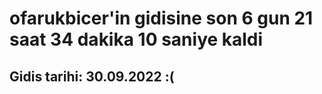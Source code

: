 # ofarukbicer'in gidisine son 6 gun 21 saat 34 dakika 10 saniye kaldi

## Gidis tarihi: 30.09.2022 :(